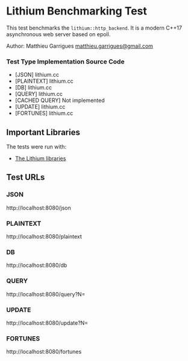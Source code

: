 # Lithium Benchmarking Test

This test benchmarks the `lithium::http_backend`. It is a modern C++17
asynchronous web server based on epoll.

Author: Matthieu Garrigues <matthieu.garrigues@gmail.com>

### Test Type Implementation Source Code

* [JSON] lithium.cc
* [PLAINTEXT] lithium.cc
* [DB] lithium.cc
* [QUERY] lithium.cc
* [CACHED QUERY] Not implemented
* [UPDATE] lithium.cc
* [FORTUNES] lithium.cc

## Important Libraries
The tests were run with:
* [The Lithium libraries](https://github.com/matt-42/lithium)

## Test URLs
### JSON

http://localhost:8080/json

### PLAINTEXT

http://localhost:8080/plaintext

### DB

http://localhost:8080/db

### QUERY

http://localhost:8080/query?N=

### UPDATE

http://localhost:8080/update?N=

### FORTUNES

http://localhost:8080/fortunes
